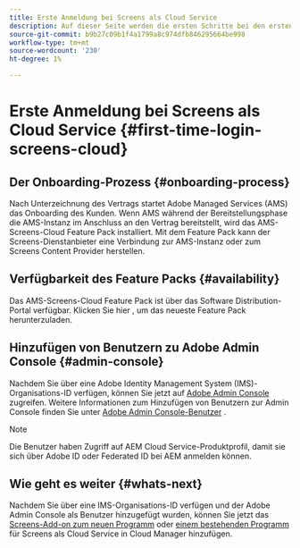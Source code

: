 ```yaml
---
title: Erste Anmeldung bei Screens als Cloud Service
description: Auf dieser Seite werden die ersten Schritte bei den ersten Schritten mit Screens as a Cloud Service beschrieben.
source-git-commit: b9b27c09b1f4a1799a8c974dfb846295664be998
workflow-type: tm+mt
source-wordcount: '230'
ht-degree: 1%

---
```



# Erste Anmeldung bei Screens als Cloud Service {#first-time-login-screens-cloud}


## Der Onboarding-Prozess {#onboarding-process}

Nach Unterzeichnung des Vertrags startet Adobe Managed Services (AMS) das Onboarding des Kunden. Wenn AMS während der Bereitstellungsphase die AMS-Instanz im Anschluss an den Vertrag bereitstellt, wird das AMS-Screens-Cloud Feature Pack installiert. Mit dem Feature Pack kann der Screens-Dienstanbieter eine Verbindung zur AMS-Instanz oder zum Screens Content Provider herstellen.

## Verfügbarkeit des Feature Packs {#availability}

Das AMS-Screens-Cloud Feature Pack ist über das Software Distribution-Portal verfügbar.
Klicken Sie hier , um das neueste Feature Pack herunterzuladen.

## Hinzufügen von Benutzern zu Adobe Admin Console {#admin-console}

Nachdem Sie über eine Adobe Identity Management System (IMS)-Organisations-ID verfügen, können Sie jetzt auf [Adobe Admin Console](https://adminconsole.adobe.com/) zugreifen. Weitere Informationen zum Hinzufügen von Benutzern zur Admin Console finden Sie unter [Adobe Admin Console-Benutzer](https://helpx.adobe.com/enterprise/admin-guide.html/enterprise/using/users.ug.html) .

>[!NOTE]
>Die Benutzer haben Zugriff auf AEM Cloud Service-Produktprofil, damit sie sich über Adobe ID oder Federated ID bei AEM anmelden können.

## Wie geht es weiter {#whats-next}

Nachdem Sie über eine IMS-Organisations-ID verfügen und der Adobe Admin Console als Benutzer hinzugefügt wurden, können Sie jetzt das [Screens-Add-on zum neuen Programm](/help/screens-cloud/onboarding-screens-cloud/add-on-new-program-screens-cloud.md) oder [einem bestehenden Programm](/help/screens-cloud/onboarding-screens-cloud/add-on-existing-program-screens-cloud.md) für Screens als Cloud Service in Cloud Manager hinzufügen.